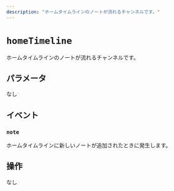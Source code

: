 ```yaml
---
description: "ホームタイムラインのノートが流れるチャンネルです。"
---
```


# `homeTimeline`

ホームタイムラインのノートが流れるチャンネルです。

## パラメータ

なし

## イベント

### `note`

<MkSchemaViewer :schema="{
 $ref: 'misskey://Note'
}"/>

ホームタイムラインに新しいノートが追加されたときに発生します。

## 操作

なし
